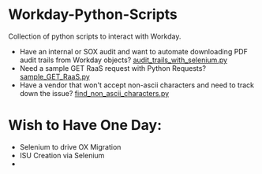 # Workday-Python-Scripts
Collection of python scripts to interact with Workday.
* Have an internal or SOX audit and want to automate downloading PDF audit trails from Workday objects? [audit_trails_with_selenium.py](audit_trails_with_selenium.py)
* Need a sample GET RaaS request with Python Requests? [sample_GET_RaaS.py](sample_GET_RaaS.py)
* Have a vendor that won't accept non-ascii characters and need to track down the issue? [find_non_ascii_characters.py](find_non_ascii_characters.py)


# Wish to Have One Day:
* Selenium to drive OX Migration
* ISU Creation via Selenium
* 
